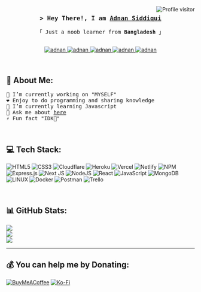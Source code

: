 <a href="https://komarev.com/ghpvc/?username=adnansid99">
  <img align="right" src="https://komarev.com/ghpvc/?username=adnansid99&label=Visitors&color=0e75b6&style=flat" alt="Profile visitor" />
</a>


<!-- Intro  -->
<h3 align="center">
        <samp>&gt; Hey There!, I am
                <b><a target="_blank" href="https://adnan.eu.org">Adnan Siddiqui</a></b>
        </samp>
</h3>


<p align="center"> 
  <samp>
    「 Just a noob learner from <b>Bangladesh</b> 」
    <br>
    <br>
  </samp>
</p>

<p align="center">
  <a href="https://facebook.com/a.sid99" target="_blank">
  <img src="https://img.shields.io/badge/Facebook-20BEFF?&style=for-the-badge&logo=facebook&logoColor=white" alt="adnan"  />
  </a> 
   <a href="https://instagram.com/a_sid99" target="_blank">
  <img src="https://img.shields.io/badge/Instagram-fe4164?style=for-the-badge&logo=instagram&logoColor=white" alt="adnan" />
 </a> 
 <a href="https://linkedin.com/in/adnan-siddiqui-217a07269" target="_blank">
  <img src="https://img.shields.io/badge/LinkedIn-0077B5?style=for-the-badge&logo=linkedin&logoColor=white" alt="adnan"/>
 </a>
   <a href="https://wa.me/+8801841733841" target="_blank">
  <img src="https://img.shields.io/badge/WhatsApp-25D366?style=for-the-badge&logo=whatsapp&logoColor=white" alt="adnan" />
 </a> 
  <a href="https://telegram.me/Xsiddz" target="_blank">
  <img src="https://img.shields.io/badge/Telegram-2CA5E0?style=for-the-badge&logo=telegram&logoColor=white" alt="adnan"  />
  </a> 
</p>
</br>

<!-- About Section -->
## 💫 About Me:

<samp><bold>🔭 I’m currently working on "MYSELF"<br>❤️ Enjoy to do programming and sharing knowledge<br>🌱 I’m currently learning Javascript<br>💬 Ask me about [here](https://github.com/adnansid99/adnansid99/issues) <br>⚡ Fun fact "IDK🥲" </bold></samp>

</br>

## 💻 Tech Stack:

![HTML5](https://img.shields.io/badge/html5-%23E34F26.svg?style=for-the-badge&logo=html5&logoColor=white) ![CSS3](https://img.shields.io/badge/css3-%231572B6.svg?style=for-the-badge&logo=css3&logoColor=white) ![Cloudflare](https://img.shields.io/badge/Cloudflare-F38020?style=for-the-badge&logo=Cloudflare&logoColor=white) ![Heroku](https://img.shields.io/badge/heroku-%23430098.svg?style=for-the-badge&logo=heroku&logoColor=white) ![Vercel](https://img.shields.io/badge/vercel-%23000000.svg?style=for-the-badge&logo=vercel&logoColor=white) ![Netlify](https://img.shields.io/badge/netlify-%23000000.svg?style=for-the-badge&logo=netlify&logoColor=#00C7B7) ![NPM](https://img.shields.io/badge/NPM-%23000000.svg?style=for-the-badge&logo=npm&logoColor=white) ![Express.js](https://img.shields.io/badge/express.js-%23404d59.svg?style=for-the-badge&logo=express&logoColor=%2361DAFB) ![Next JS](https://img.shields.io/badge/Next-black?style=for-the-badge&logo=next.js&logoColor=white) ![NodeJS](https://img.shields.io/badge/node.js-6DA55F?style=for-the-badge&logo=node.js&logoColor=white) ![React](https://img.shields.io/badge/react-%2320232a.svg?style=for-the-badge&logo=react&logoColor=%2361DAFB) ![JavaScript](https://img.shields.io/badge/javascript-%23323330.svg?style=for-the-badge&logo=javascript&logoColor=%23F7DF1E) ![MongoDB](https://img.shields.io/badge/MongoDB-%234ea94b.svg?style=for-the-badge&logo=mongodb&logoColor=white) ![LINUX](https://img.shields.io/badge/Linux-FCC624?style=for-the-badge&logo=linux&logoColor=black) ![Docker](https://img.shields.io/badge/docker-%230db7ed.svg?style=for-the-badge&logo=docker&logoColor=white) ![Postman](https://img.shields.io/badge/Postman-FF6C37?style=for-the-badge&logo=postman&logoColor=white) ![Trello](https://img.shields.io/badge/Trello-%23026AA7.svg?style=for-the-badge&logo=Trello&logoColor=white)

</br>

## 📊 GitHub Stats:
![](https://github-readme-stats.vercel.app/api?username=adnansid99&theme=react&hide_border=true&include_all_commits=false&count_private=false)<br/>
![](https://github-readme-streak-stats.herokuapp.com/?user=adnansid99&theme=react&hide_border=true)<br/>
![](https://github-readme-stats.vercel.app/api/top-langs/?username=adnansid99&theme=react&hide_border=true&include_all_commits=false&count_private=false&layout=compact)

---


## 💰 You can help me by Donating:
 
[![BuyMeACoffee](https://img.shields.io/badge/Buy%20Me%20a%20Coffee-ffdd00?style=for-the-badge&logo=buy-me-a-coffee&logoColor=black)](https://buymeacoffee.com/adnansid99) [![Ko-Fi](https://img.shields.io/badge/Ko--fi-F16061?style=for-the-badge&logo=ko-fi&logoColor=white)](https://ko-fi.com/adnansid99) 

